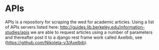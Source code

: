 APIs
====

APIs is a repository for scraping the wed for academic articles. 
Using a list of APIs servers listed here: http://guides.lib.berkeley.edu/information-studies/apis
we are able to request articles using a number of parameters and thereafter
post it to a django rest frame work called Axelbib, see
(https://github.com/Nikoleta-v3/Axelbib).